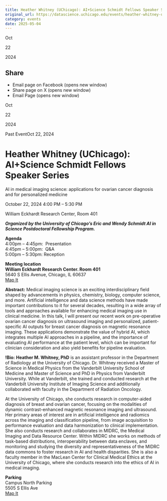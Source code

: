 ```yaml
---
title: Heather Whitney (UChicago): AI+Science Schmidt Fellows Speaker Series – DSI
original_url: https://datascience.uchicago.edu/events/heather-whitney-uchicago-aiscience-schmidt-fellows-speaker-series
category: events
date: 2025-05-04
---
```


Oct

22

2024

## Share

* Email page on Facebook (opens new window)
* Share page on X (opens new window)
* Email Page (opens new window)

<!-- Table-like structure detected -->

Oct

22

2024

Past EventOct 22, 2024

# Heather Whitney (UChicago): AI+Science Schmidt Fellows Speaker Series

AI in medical imaging science: applications for ovarian cancer diagnosis and for personalized medicine

October 22, 2024 4:00 PM – 5:30 PM

William Eckhardt Research Center, Room 401

***Organized by the University of Chicago’s Eric and Wendy Schmidt AI in Science Postdoctoral Fellowship Program.***

**Agenda**  
4:00pm – 4:45pm:  Presentation  
4:45pm – 5:00pm:  Q&A  
5:00pm – 5:30pm: Reception

**Meeting location**  
**William Eckhardt Research Center. Room 401**  
5640 S Ellis Avenue, Chicago, IL 60637  
[Map It](https://www.google.com/maps/place/William+Eckhardt+Research+Center/@41.7920793,-87.6018227,15z/data=!4m6!3m5!1s0x880e293ef43a7037:0x6f64c2dbdd6c40ae!8m2!3d41.7920793!4d-87.6018227!16s%2Fg%2F11b6gh6_mk?entry=ttu)

**Abstract:** Medical imaging science is an exciting interdisciplinary field shaped by advancements in physics, chemistry, biology, computer science, and more. Artificial intelligence and data science methods have made important contributions to it for several decades, resulting in a wide array of tools and approaches available for enhancing medical imaging use in clinical medicine. In this talk, I will present our recent work on pre-operative ovarian cancer diagnosis on ultrasound imaging and personalized, patient-specific AI outputs for breast cancer diagnosis on magnetic resonance imaging. These applications demonstrate the value of hybrid AI, which integrates multiple AI approaches in a pipeline, and the importance of evaluating AI performance at the patient level, which can be important for clinician consideration and also yield benefits for pipeline evaluation.

**!Bio:** **Heather M. Whitney, PhD** is an assistant professor in the Department of Radiology at the University of Chicago. Dr. Whitney received a Master of Science in Medical Physics from the Vanderbilt University School of Medicine and Master of Science and PhD in Physics from Vanderbilt University. While at Vanderbilt, she trained and conducted research at the Vanderbilt University Institute of Imaging Science and additionally collaborated with faculty in the Department of Radiation Oncology.

At the University of Chicago, she conducts research in computer-aided diagnosis of breast and ovarian cancer, focusing on the modalities of dynamic contrast-enhanced magnetic resonance imaging and ultrasound. Her primary areas of interest are in artificial intelligence and radiomics across the imaging and classification pipeline, from image acquisition to performance evaluation and data harmonization to clinical implementation. She also conducts research and collaborates in MIDRC, the Medical Imaging and Data Resource Center. Within MIDRC she works on methods of task-based distributions, interoperability between data enclaves, and monitoring and studying the diversity and representativeness of the MIDRC data commons to foster research in AI and health disparities. She is also a faculty member in the MacLean Center for Clinical Medical Ethics at the University of Chicago, where she conducts research into the ethics of AI in medical imaging.

**Parking**  
Campus North Parking  
5505 S Ellis Ave  
[Map It](https://www.google.com/maps/place/Campus+North+Parking/@41.794483,-87.5999728,15z/data=!4m6!3m5!1s0x880e293f903eb853:0xff1bea1f81ea92e7!8m2!3d41.794483!4d-87.5999728!16s%2Fg%2F1pp2x9221?entry=ttu)